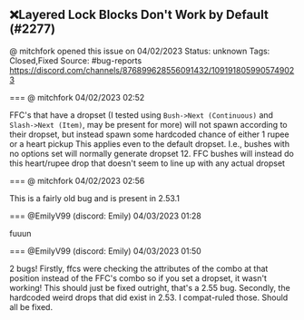 ## ❌Layered Lock Blocks Don't Work by Default (#2277)
@ mitchfork opened this issue on 04/02/2023
Status: unknown
Tags: Closed,Fixed
Source: #bug-reports https://discord.com/channels/876899628556091432/1091918059905749023


=== @ mitchfork 04/02/2023 02:52

FFC's that have a dropset (I tested using `Bush->Next (Continuous)` and `Slash->Next (Item)`, may be present for more) will not spawn according to their dropset, but instead spawn some hardcoded chance of either 1 rupee or a heart pickup
This applies even to the default dropset.  I.e., bushes with no options set will normally generate dropset 12.  FFC bushes will instead do this heart/rupee drop that doesn't seem to line up with any actual dropset

=== @ mitchfork 04/02/2023 02:56

This is a fairly old bug and is present in 2.53.1

=== @EmilyV99 (discord: Emily) 04/03/2023 01:28

fuuun

=== @EmilyV99 (discord: Emily) 04/03/2023 01:50

2 bugs!
Firstly, ffcs were checking the attributes of the combo at that position instead of the FFC's combo
so if you set a dropset, it wasn't working!
This should just be fixed outright, that's a 2.55 bug.
Secondly, the hardcoded weird drops that did exist in 2.53. I compat-ruled those.
Should all be fixed.
